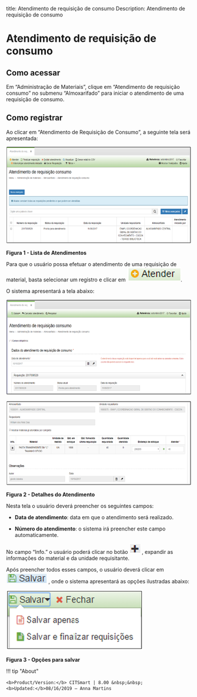 title: Atendimento de requisição de consumo
Description: Atendimento de requisição de consumo

# Atendimento de requisição de consumo

Como acessar
------------

Em “Administração de Materiais”, clique em “Atendimento de requisição consumo”
no submenu “Almoxarifado” para iniciar o atendimento de uma requisição de
consumo.

Como registrar
--------------

Ao clicar em “Atendimento de Requisição de Consumo”, a seguinte tela será
apresentada:

   ![figura](images/fulfillment-1.png)
   
   **Figura 1 - Lista de Atendimentos**

Para que o usuário possa efetuar o atendimento de uma requisição de material,
basta selecionar um registro e clicar em ![figura](images/fulfillment-7.png).

O sistema apresentará a tela abaixo:

   ![figura](images/fulfillment-2.png)
   
   ![figura](images/fulfillment-3.png)
   
   **Figura 2 - Detalhes do Atendimento**

Nesta tela o usuário deverá preencher os seguintes campos:

-   **Data de atendimento**: data em que o atendimento será realizado.

-   **Número do atendimento**: o sistema irá preencher este campo
    automaticamente.

No campo “Info.” o usuário poderá clicar no botão ![figura](images/fulfillment-4.png) , expandir as informações do
material e da unidade requisitante.

Após preencher todos esses campos, o usuário deverá clicar em ![figura](images/fulfillment-5.png) , onde o sistema
apresentará as opções ilustradas abaixo:

![figura](images/fulfillment-6.png)

**Figura 3 - Opções para salvar**


!!! tip "About"

    <b>Product/Version:</b> CITSmart | 8.00 &nbsp;&nbsp;
    <b>Updated:</b>08/16/2019 – Anna Martins
